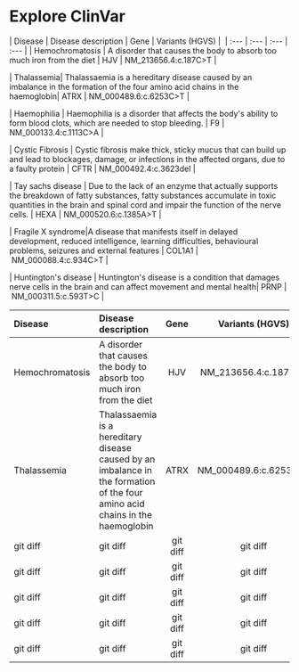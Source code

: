 
# Explore ClinVar

| Disease         | Disease description                                                   | Gene | Variants (HGVS)      | 
| :---            | :---                                                                  | :--- |  :---                |
| Hemochromatosis | A disorder that causes the body to absorb too much iron from the diet | HJV  | NM_213656.4:c.187C>T |


| Thalassemia| Thalassaemia is a hereditary disease caused by an imbalance in the formation of the four amino acid chains in the haemoglobin| ATRX | NM_000489.6:c.6253C>T |

| Haemophilia | Haemophilia is a disorder that affects the body's ability to form blood clots, which are needed to stop bleeding. | F9 | NM_000133.4:c.1113C>A | 

| Cystic Fibrosis | Cystic fibrosis make thick, sticky mucus that can build up and lead to blockages, damage, or infections in the affected organs, due to a faulty protein | CFTR | NM_000492.4:c.3623del | 

| Tay sachs disease | Due to the lack of an enzyme that actually supports the breakdown of fatty substances, fatty substances accumulate in toxic quantities in the brain and spinal cord and impair the function of the nerve cells. | HEXA | NM_000520.6:c.1385A>T | 

| Fragile X syndrome|A disease that manifests itself in delayed development, reduced intelligence, learning difficulties, behavioural problems, seizures and external features | COL1A1 | NM_000088.4:c.934C>T | 

| Huntington's disease | Huntington's disease is a condition that damages nerve cells in the brain and can affect movement  and mental health| PRNP | NM_000311.5:c.593T>C | 


| Disease |  Disease description | Gene | Variants (HGVS) |
| :---         |     :---      |          :---: |         :---:  |
| Hemochromatosis   | A disorder that causes the body to absorb too much iron from the diet    |  HJV    | NM_213656.4:c.187C>T   |
|Thalassemia    | Thalassaemia is a hereditary disease caused by an imbalance in the formation of the four amino acid chains in the haemoglobin      | ATRX       | NM_000489.6:c.6253C>T      |
| git diff     | git diff       | git diff      | git diff      |
| git diff     | git diff       | git diff      | git diff      |
| git diff     | git diff       | git diff      | git diff      |
| git diff     | git diff       | git diff      | git diff      |
| git diff     | git diff       | git diff      | git diff      |
